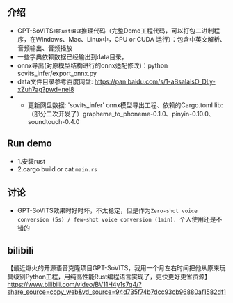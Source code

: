 ## 介绍

- GPT-SoVITS`纯Rust编译`推理代码（完整Demo工程代码，可以打包二进制程序，在Windows、Mac、Linux中，CPU or CUDA 运行）：包含中英文解析、音频输出、音频播放
- 一些字典依赖数据已经输出到data目录，
- onnx导出(对原模型结构进行的onnx适配修改)：python sovits_infer/export_onnx.py 
- data文件目录参考百度网盘: https://pan.baidu.com/s/1-aBsaIaisO_DLy-xZuh7ag?pwd=nei8
- - 更新网盘数据: 'sovits_infer' onnx模型导出工程、依赖的Cargo.toml lib: （部分二次开发了）grapheme_to_phoneme-0.1.0、pinyin-0.10.0、soundtouch-0.4.0

## Run demo
- 1.安装rust
- 2.cargo build or cat `main.rs`

## 讨论
- GPT-SoVITS效果时好时坏，不太稳定，但是作为`Zero-shot voice conversion (5s) / few-shot voice conversion (1min). `个人使用还是不错的

## bilibili
【最近爆火的开源语音克隆项目GPT-SoVITS，我用一个月左右时间把他从原来玩具级别Python工程，用纯高性能Rust编程语言实现了，更快更好更省资源】 https://www.bilibili.com/video/BV11H4y1s7q4/?share_source=copy_web&vd_source=94d735f74b7dcc93cb96880af1582df1
